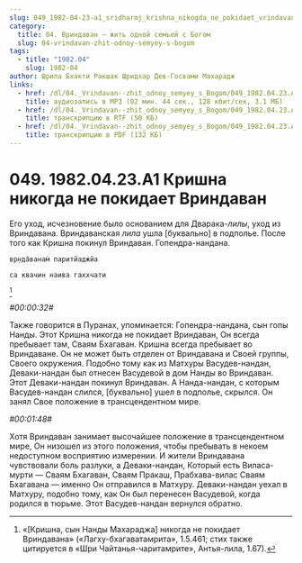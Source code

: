 ```yaml
---
slug: 049_1982-04-23-a1_sridharmj_krishna_nikogda_ne_pokidaet_vrindavan
category:
  title: 04. Вриндаван — жить одной семьей с Богом
  slug: 04-vrindavan-zhit-odnoy-semyey-s-bogom
tags:
  - title: "1982.04"
    slug: 1982-04
author: Шрила Бхакти Ракшак Шридхар Дев-Госвами Махарадж
links:
  - href: /dl/04._Vrindavan--zhit_odnoy_semyey_s_Bogom/049_1982.04.23.A1_SridharMj_Krishna_nikogda_ne_pokidaet_Vrindavan.mp3
    title: аудиозапись в MP3 (02 мин. 44 сек., 128 кбит/сек, 3.1 МБ)
  - href: /dl/04._Vrindavan--zhit_odnoy_semyey_s_Bogom/049_1982.04.23.A1_SridharMj_Krishna_nikogda_ne_pokidaet_Vrindavan.rtf
    title: транскрипцию в RTF (50 КБ)
  - href: /dl/04._Vrindavan--zhit_odnoy_semyey_s_Bogom/049_1982.04.23.A1_SridharMj_Krishna_nikogda_ne_pokidaet_Vrindavan.pdf
    title: транскрипцию в PDF (132 КБ)
---
```


# 049. 1982.04.23.A1 Кришна никогда не покидает Вриндаван

Его уход, исчезновение было основанием для Дварака-*лилы*, уход из Вриндавана. Вриндаванская *лила* ушла [буквально] в подполье. После того как Кришна покинул Вриндаван. Гопендра-нандана.

    вр̣нда̄ванам̇ паритйаджйа

    са квачин наива гаххчати
[^_ftn1]

*#00:00:32#*

Также говорится в Пуранах, упоминается: Гопендра-нандана, сын гопы Нанды. Этот Кришна никогда не покидает Вриндаван, Он всегда пребывает там, Сваям Бхагаван. Кришна всегда пребывает во Вриндаване. Он не может быть отделен от Вриндавана и Своей группы, Своего окружения. Подобно тому как из Матхуры Васудев-нандан, Деваки-нандан был отнесен Васудевой в дом Нанды во Вриндаван. Этот Деваки-нандан покинул Вриндаван. А Нанда-нандан, с которым Васудев-нандан слился, [буквально] ушел в подполье, скрылся. Он занял Свое положение в трансцендентном мире.

*#00:01:48#*

Хотя Вриндаван занимает высочайшее положение в трансцендентном мире, Он низошел из этого положения, чтобы пребывать в некоем недоступном восприятию измерении. И жители Вриндавана чувствовали боль разлуки, а Деваки-нандан, Который есть Виласа-мурти — Сваям Бхагаван, Сваям Пракаш, Прабхава-вилас Сваям Бхагавана — именно Он отправился в Матхуру. Деваки-нандан уехал в Матхуру, подобно тому, как Он был перенесен Васудевой, когда родился в тюрьме. Этот Васудев-нандан вернулся обратно.



[^_ftn1]: «[Кришна, сын Нанды Махараджа] никогда не покидает Вриндавана» («Лагху-бхагаватамрита», 1.5.461; стих также цитируется в «Шри Чайтанья-чаритамрите», Антья-лила, 1.67).


